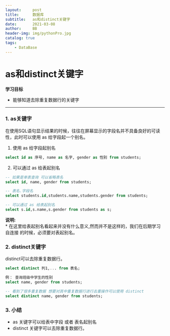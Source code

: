 ```yaml
---
layout:     post
title:      数据库
subtitle:   as和distinct关键字
date:       2021-03-08
author:     BB
header-img: img/pythonPro.jpg
catalog: true
tags:
    - DataBase
---
```



as和distinct关键字
=================

**学习目标**

* 能够知道去除重复数据行的关键字

---

### 1. as关键字

在使用SQL语句显示结果的时候，往往在屏幕显示的字段名并不具备良好的可读性，此时可以使用 as 给字段起一个别名。

   1. 使用 as 给字段起别名
   
   ```sql
   select id as 序号, name as 名字, gender as 性别 from students;
   ```
   
   2. 可以通过 as 给表起别名
   
   ```sql
   -- 如果是单表查询 可以省略表名
   select id, name, gender from students;

   -- 表名.字段名
   select students.id,students.name,students.gender from students;

   -- 可以通过 as 给表起别名 
   select s.id,s.name,s.gender from students as s;
   ```
   **说明:**  
    * 在这里给表起别名看起来并没有什么意义,然而并不是这样的，我们在后期学习 自连接 的时候，必须要对表起别名。
    
### 2. distinct关键字

distinct可以去除重复数据行。

```sql
select distinct 列1,... from 表名;

例： 查询班级中学生的性别
select name, gender from students;

-- 看到了很多重复数据 想要对其中重复数据行进行去重操作可以使用 distinct
select distinct name, gender from students;
```

### 3. 小结

* as 关键字可以给表中字段 或者 表名起别名
* distinct 关键字可以去除重复数据行。

